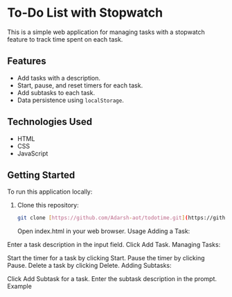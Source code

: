 # To-Do List with Stopwatch

This is a simple web application for managing tasks with a stopwatch feature to track time spent on each task.

## Features

- Add tasks with a description.
- Start, pause, and reset timers for each task.
- Add subtasks to each task.
- Data persistence using `localStorage`.

## Technologies Used

- HTML
- CSS
- JavaScript

## Getting Started

To run this application locally:

1. Clone this repository:
   ```bash
   git clone [https://github.com/Adarsh-aot/todotime.git](https://github.com/Adarsh-aot/todotime.git)
   ```
   Open index.html in your web browser.
Usage
Adding a Task:

Enter a task description in the input field.
Click Add Task.
Managing Tasks:

Start the timer for a task by clicking Start.
Pause the timer by clicking Pause.
Delete a task by clicking Delete.
Adding Subtasks:

Click Add Subtask for a task.
Enter the subtask description in the prompt.
Example
